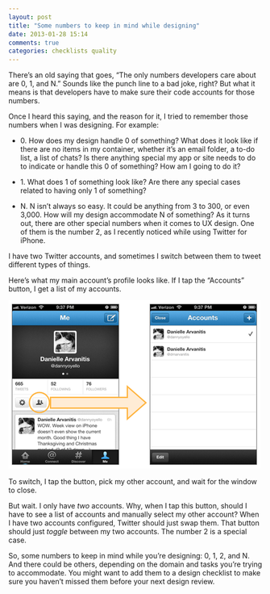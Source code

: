 ```yaml
---
layout: post
title: "Some numbers to keep in mind while designing"
date: 2013-01-28 15:14
comments: true
categories: checklists quality
---
```


There’s an old saying that goes, “The only numbers developers care about are 0, 1, and N.”
Sounds like the punch line to a bad joke, right? But what it means is that developers have 
to make sure their code accounts for those numbers.

Once I heard this saying, and the reason for it, I tried to remember those numbers when I was designing. For example:

* <bold>0.</bold> How does my design handle 0 of something? What does it look like if there are no items in my container, whether it’s an email folder, a to-do list, a list of chats? Is there anything special my app or site needs to do to indicate or handle this 0 of something? How am I going to do it?

* <bold>1.</bold> What does 1 of something look like? Are there any special cases related to having only 1 of something?

* <bold>N.</bold> N isn’t always so easy. It could be anything from 3 to 300, or even 3,000. How will my design accommodate N of something?
As it turns out, there are other special numbers when it comes to UX design. One of them is the number 2, as I recently noticed while using Twitter for iPhone.

I have two Twitter accounts, and sometimes I switch between them to tweet different types of things.

Here’s what my main account’s profile looks like. If I tap the “Accounts” button, I get a list of my accounts.

<img src="/../images/blogImages/numbers_screenshots.png" alt="screenshots" title="Button 
doesn’t toggle between two accounts" />

To switch, I tap the button, pick my other account, and wait for the window to close.

But wait. I only have *two* accounts. Why, when I tap this button, should I have to see a list of accounts and manually select my other account? When I have two accounts configured, Twitter should just swap them. That button should just *toggle* between my two accounts. The number 2 is a special case.

So, some numbers to keep in mind while you’re designing: 0, 1, 2, and N. And there could be others, depending on the domain and tasks you’re trying to accommodate. You might want to add them to a design checklist to make sure you haven’t missed them before your next design review.